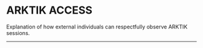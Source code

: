 # ARKTIK ACCESS

Explanation of how external individuals can respectfully observe ARKTIK sessions.

---
